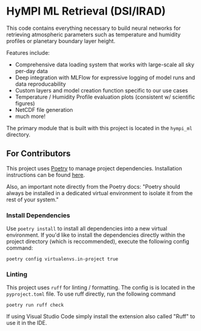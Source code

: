 # HyMPI ML Retrieval (DSI/IRAD)

This code contains everything necessary to build neural networks for retrieving atmospheric parameters such as temperature and humidity profiles or planetary boundary layer height.

Features include:
- Comprehensive data loading system that works with large-scale all sky per-day data
- Deep integration with MLFlow for expressive logging of model runs and data reproducability
- Custom layers and model creation function specific to our use cases
- Temperature / Humidity Profile evaluation plots (consistent w/ scientific figures)
- NetCDF file generation
- much more!

The primary module that is built with this project is located in the `hympi_ml` directory.

## For Contributors
This project uses [Poetry](https://python-poetry.org/) to manage project dependencies. Installation instructions can be found [here](https://python-poetry.org/docs/). 

Also, an important note directly from the Poetry docs: "Poetry should always be installed in a dedicated virtual environment to isolate it from the rest of your system."

### Install Dependencies
Use `poetry install` to install all dependencies into a new virtual environment. If you'd like to install the dependencies directly within the project directory (which is reccommended), execute the following config command:
```
poetry config virtualenvs.in-project true
```

### Linting
This project uses `ruff` for linting / formatting. The config is is located in the `pyproject.toml` file.
To use ruff directly, run the following command
```
poetry run ruff check
```

If using Visual Studio Code simply install the extension also called "Ruff" to use it in the IDE.
